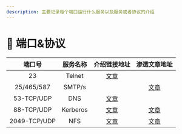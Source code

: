 ```yaml
---
description: 主要记录每个端口运行什么服务以及服务或者协议的介绍
---
```


# 🔧 端口&协议



|      端口号     |   服务名称   |                       介绍链接地址                       |                           渗透文章地址                          |
| :----------: | :------: | :------------------------------------------------: | :-------------------------------------------------------: |
|      23      |  Telnet  | [文章](../../网络&系统/duan-kou-xie-yi/telnet-xie-yi.md) |                                                           |
|  25/465/587  |  SMTP/s  |                                                    |          [文章](../../工具/端口-服务/25-465-587-smtp-s/)          |
|  53-TCP/UDP  |    DNS   |               [文章](broken-reference)               |                                                           |
|  88-TCP/UDP  | Kerberos |               [文章](<Kerberos 介绍.md>)               | [文章](../../gong-ju/duan-kou-fu-wu/88-tcp-udp-kerberos.md) |
| 2049-TCP/UDP |    NFS   |                [文章](nfs-jie-shao.md)               |         [文章](../../工具/端口-服务/2049-tcp-and-udp-nfs/)        |
